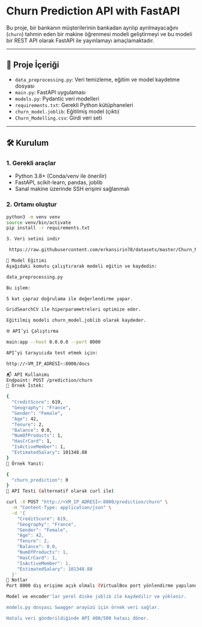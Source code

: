 # Churn Prediction API with FastAPI

Bu proje, bir bankanın müşterilerinin bankadan ayrılıp ayrılmayacağını (`churn`) tahmin eden bir makine öğrenmesi modeli geliştirmeyi ve bu modeli bir REST API olarak FastAPI ile yayınlamayı amaçlamaktadır.

---

## 📁 Proje İçeriği

- `data_preprocessing.py`: Veri temizleme, eğitim ve model kaydetme dosyası
- `main.py`: FastAPI uygulaması
- `models.py`: Pydantic veri modelleri
- `requirements.txt`: Gerekli Python kütüphaneleri
- `churn_model.joblib`: Eğitilmiş model (çıktı)
- `Churn_Modelling.csv`: Girdi veri seti

---

## 🛠️ Kurulum

### 1. Gerekli araçlar

- Python 3.8+ (Conda/venv ile önerilir)
- FastAPI, scikit-learn, pandas, joblib
- Sanal makine üzerinde SSH erişimi sağlanmalı

### 2. Ortamı oluştur

```bash
python3 -m venv venv
source venv/bin/activate
pip install -r requirements.txt

3. Veri setini indir

 https://raw.githubusercontent.com/erkansirin78/datasets/master/Churn_Modelling.csv

🚀 Model Eğitimi
Aşağıdaki komutu çalıştırarak modeli eğitin ve kaydedin:

data_preprocessing.py

Bu işlem:

5 kat çapraz doğrulama ile değerlendirme yapar.

GridSearchCV ile hiperparametreleri optimize eder.

Eğitilmiş modeli churn_model.joblib olarak kaydeder.

🌐 API’yi Çalıştırma

main:app --host 0.0.0.0 --port 8000

API’yi tarayıcıda test etmek için:

http://<VM_IP_ADRESİ>:8000/docs

📬 API Kullanımı
Endpoint: POST /prediction/churn
🔸 Örnek İstek:

{
  "CreditScore": 619,
  "Geography": "France",
  "Gender": "Female",
  "Age": 42,
  "Tenure": 2,
  "Balance": 0.0,
  "NumOfProducts": 1,
  "HasCrCard": 1,
  "IsActiveMember": 1,
  "EstimatedSalary": 101348.88
}
🔸 Örnek Yanıt:

{
  "churn_prediction": 0
}
🧪 API Testi (alternatif olarak curl ile)

curl -X POST "http://<VM_IP_ADRESİ>:8000/prediction/churn" \
  -H "Content-Type: application/json" \
  -d '{
    "CreditScore": 619,
    "Geography": "France",
    "Gender": "Female",
    "Age": 42,
    "Tenure": 2,
    "Balance": 0.0,
    "NumOfProducts": 1,
    "HasCrCard": 1,
    "IsActiveMember": 1,
    "EstimatedSalary": 101348.88
  }'
📝 Notlar
Port 8000 dış erişime açık olmalı (VirtualBox port yönlendirme yapılandırılmalı).

Model ve encoder'lar yerel diske joblib ile kaydedilir ve yüklenir.

models.py dosyası Swagger arayüzü için örnek veri sağlar.

Hatalı veri gönderildiğinde API 400/500 hatası döner.

